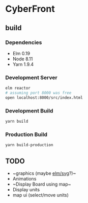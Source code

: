 # CyberFront

## build

### Dependencies

* Elm 0.19
* Node 8.11
* Yarn 1.9.4


### Development Server

```bash
elm reactor
# assuming port 8000 was free
open localhost:8000/src/index.html
```

### Development Build

```bash
yarn build
```

### Production Build

```bash
yarn build-production
```


## TODO
* ~graphics (maybe [elm/svg](https://package.elm-lang.org/packages/elm/svg/latest)?)~
* Animations
* ~Display Board using map~
* Display units
* map ui (select/move units)
